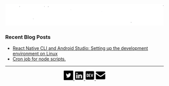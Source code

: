 <p align="center">
  <a href="#">
    <img src="https://raw.githubusercontent.com/Prakhil-tp/Prakhil-tp/eabf12f7a9e644c21a92e3b7f1de46c767c8c084/assets/prakhilAnimated.svg" alt="i'm Prakhil" />
  </a>
</p>

### Recent Blog Posts

- [React Native CLI and Android Studio: Setting up the development environment on Linux](https://dev.to/prakhil_tp/react-native-cli-and-android-studio-setting-up-the-development-environment-on-linux-4jp6)
- [Cron job for node scripts.](https://dev.to/prakhil_tp/cron-job-for-node-scripts-1fa6)
  &nbsp;

---

<p align="center">
  <a href="https://twitter.com/prakhil_tp">
    <img
      src="https://github.com/Prakhil-tp/Prakhil-tp/blob/master/assets/twitter.png?raw=true"
      alt="twitter" 
      width="30px"
      height="30px"
    />
  </a>

  <a href="https://in.linkedin.com/in/prakhil-tp">
    <img
      src="https://github.com/Prakhil-tp/Prakhil-tp/blob/master/assets/linkedin.png?raw=true"
      alt="linkedIn" 
      width="30px"
      height="30px"
    />
  </a>

  <a href="https://dev.to/prakhil_tp">
    <img
      src="https://github.com/Prakhil-tp/Prakhil-tp/blob/master/assets/dev.png?raw=true"
      alt="dev" 
      width="30px"
      height="30px"
    />
  </a>

  <a href="mailto:prakhil.tp@gmail.com">
    <img
      src="https://github.com/Prakhil-tp/Prakhil-tp/blob/master/assets/mail.png?raw=true"
      alt="mail" 
      width="30px"
      height="30px"
    />
  </a>
</p>
